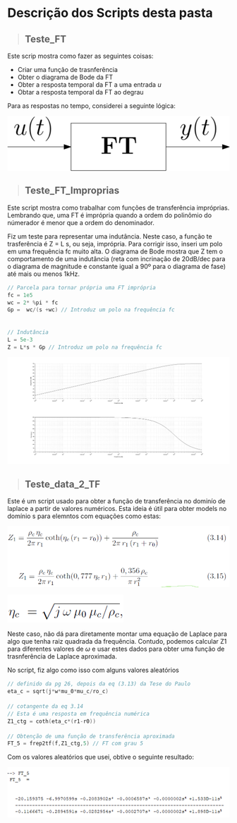 # Descrição dos Scripts desta pasta



>## Teste_FT

Este scrip mostra como fazer as seguintes coisas:
* Criar uma função de trasnferência
* Obter o diagrama de Bode da FT
* Obter a resposta temporal da FT a uma entrada *u*
* Obtar a resposta temporal da FT ao degrau 

Para as respostas no tempo, considerei a seguinte lógica:

![Resposta no Tempo](.*/../figs/FT_resposta.png)


> ## Teste_FT_Improprias

Este script mostra como trabalhar com funções de transferência impróprias. Lembrando que, uma FT é imprópria quando a ordem do polinômio do númerador é menor que a ordem do denominador.  

Fiz um teste para representar uma indutância. Neste caso, a função te trasferência é Z = L s, ou seja, imprópria. Para corrigir isso, inseri um polo em uma frequência fc muito alta. O diagrama de Bode mostra que Z tem o comportamento de uma indutância (reta com incrinação de 20dB/dec para o diagrama de magnitude e constante igual a 90º para o diagrama de fase) até mais ou menos 1kHz. 

```c
// Parcela para tornar própria uma FT imprópria
fc = 1e5
wc = 2* %pi * fc 
Gp =  wc/(s +wc) // Introduz um polo na frequência fc


// Indutância
L = 5e-3 
Z = L*s * Gp // Introduz um polo na frequência fc

```

![Resposta em Frequência da FT Imprópria](./figs/bode_FT_impropria.png)



> ## Teste_data_2_TF

Este é um script usado para obter a função de transferência no dominío de laplace a partir de valores numéricos. Esta ideia é útil para obter models no domínio s para elemntos com equações como estas:

![Equações para Z1](./figs/Eqs_Paulo.png)

![Equações para eta](./figs/Eqs_Paulo2.png)

Neste caso, não dá para diretamente montar uma equação de Laplace para algo que tenha raiz quadrada da frequência. Contudo, podemos calcular Z1 para diferentes valores de $\omega$ e usar estes dados para obter uma função de trasnferência de Laplace aproximada.

No script, fiz algo como isso com alguns valores aleatórios

```c
// definido da pg 26, depois da eq (3.13) da Tese do Paulo
eta_c = sqrt(j*w*mu_0*mu_c/ro_c)

// cotangente da eq 3.14
// Esta é uma resposta em frequência numérica
Z1_ctg = coth(eta_c*(r1-r0))

// Obtenção de uma função de transferência aproximada
FT_5 = frep2tf(f,Z1_ctg,5) // FT com grau 5
```

Com os valores aleatórios que usei, obtive o seguinte resultado:

![FT_5](./figs/FT_5.png)

